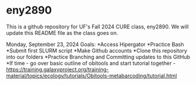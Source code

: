 # eny2890
This is a github repository for UF's Fall 2024 CURE class, eny2890. We will update this README file as the class goes on. 

Monday, September 23, 2024
Goals:
*Access Hipergator
*Practice Bash
*Submit first SLURM script
*Make Github accounts
*Clone this repository into our folders
*Practice Branching and Committing updates to this GitHub
*If time - go over basic outline of obitools and start tutorial together - https://training.galaxyproject.org/training-material/topics/ecology/tutorials/Obitools-metabarcoding/tutorial.html
